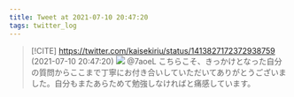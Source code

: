 ```yaml
---
title: Tweet at 2021-07-10 20:47:20
tags: twitter_log
---
```


> [!CITE] https://twitter.com/kaisekiriu/status/1413827172372938759 (2021-07-10 20:47:20)
> ![](https://twitter.com/kaisekiriu/status/1413827172372938759)
> @7aoeL こちらこそ、きっかけとなった自分の質問からここまで丁寧にお付き合いしていただいてありがとうございました。自分もまたあらためて勉強しなければと痛感しています。
